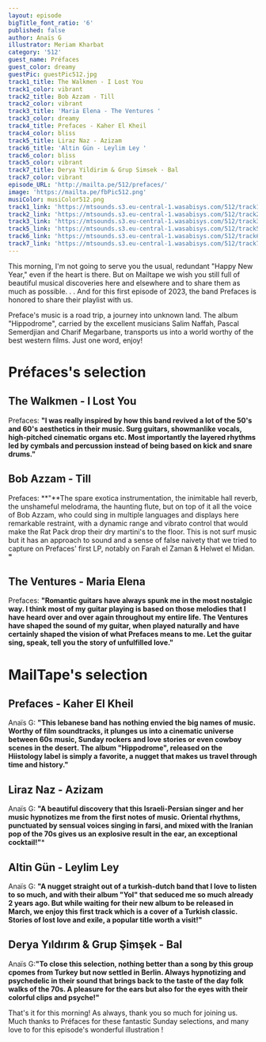 ```yaml
---
layout: episode
bigTitle_font_ratio: '6'
published: false
author: Anaïs G
illustrator: Meriam Kharbat
category: '512'
guest_name: Préfaces
guest_color: dreamy
guestPic: guestPic512.jpg
track1_title: The Walkmen - I Lost You
track1_color: vibrant
track2_title: Bob Azzam - Till
track2_color: vibrant
track3_title: 'Maria Elena - The Ventures '
track3_color: dreamy
track4_title: Prefaces - Kaher El Kheil
track4_color: bliss
track5_title: Liraz Naz - Azizam
track6_title: 'Altin Gün - Leylim Ley '
track6_color: bliss
track5_color: vibrant
track7_title: Derya Yildirim & Grup Simsek - Bal
track7_color: vibrant
episode_URL: 'http://mailta.pe/512/prefaces/'
image: 'https://mailta.pe/fbPic512.png'
musiColor: musiColor512.png
track1_link: 'https://mtsounds.s3.eu-central-1.wasabisys.com/512/track1.mp3'
track2_link: 'https://mtsounds.s3.eu-central-1.wasabisys.com/512/track2.mp3'
track3_link: 'https://mtsounds.s3.eu-central-1.wasabisys.com/512/track3.mp3'
track5_link: 'https://mtsounds.s3.eu-central-1.wasabisys.com/512/track5.mp3'
track6_link: 'https://mtsounds.s3.eu-central-1.wasabisys.com/512/track6.mp3'
track7_link: 'https://mtsounds.s3.eu-central-1.wasabisys.com/512/track7.mp3'
---
```

<p id="introduction"> This morning, I'm not going to serve you the usual, redundant "Happy New Year," even if the heart is there. But on Mailtape we wish you still full of beautiful musical discoveries here and elsewhere and to share them as much as possible. . . And for this first episode of 2023, the band Prefaces is honored to share their playlist with us.
  
Preface's music is a road trip, a journey into unknown land. The album "Hippodrome", carried by the excellent musicians Salim Naffah, Pascal Semerdjian and Charif Megarbane, transports us into a world worthy of the best western films. Just one word, enjoy!
 
</p>

# Préfaces's selection

## The Walkmen - I Lost You
Prefaces: **"**I was really inspired by how this band revived a lot of the 50's and 60's aesthetics in their music. Surg guitars, showmanlike vocals, high-pitched cinematic organs etc. Most importantly the layered rhythms led by cymbals and percussion instead of being based on kick and snare drums.**"**

## Bob Azzam - Till 
Prefaces: **"**The spare exotica instrumentation, the inimitable hall reverb, the unshameful melodrama, the haunting flute, but on top of it all the voice of Bob Azzam, who could sing in multiple languages and displays here remarkable restraint, with a dynamic range and vibrato control that would make the Rat Pack drop their dry martini's to the floor. This is not surf music but it has an approach to sound and a sense of false naivety that we tried to capture on Prefaces' first LP, notably on Farah el Zaman & Helwet el Midan. **"**

## The Ventures - Maria Elena
Prefaces: **"**Romantic guitars have always spunk me in the most nostalgic way. I think most of my guitar playing is based on those melodies that I have heard over and over again throughout my entire life. The Ventures have shaped the sound of my guitar, when played naturally and have certainly shaped the vision of what Prefaces means to me. Let the guitar sing, speak, tell you the story of unfulfilled love.**"**

 
# MailTape's selection

## Prefaces - Kaher El Kheil
Anaïs G: **"**This lebanese band has nothing envied the big names of music. Worthy of film soundtracks, it plunges us into a cinematic universe between 60s music, Sunday rockers and love stories or even cowboy scenes in the desert. The album "Hippodrome", released on the Hiistology label is simply a favorite, a nugget that makes us travel through time and history.**"**

## Liraz Naz - Azizam
Anaïs G: **"**A beautiful discovery that this Israeli-Persian singer and her music hypnotizes me from the first notes of music. Oriental rhythms, punctuated by sensual voices singing in farsi, and mixed with the Iranian pop of the 70s gives us an explosive result in the ear, an exceptional cocktail!**"***

## Altin Gün - Leylim Ley
Anaïs G: **"**A nugget straight out of a turkish-dutch band that I love to listen to so much, and with their album "Yol" that seduced me so much already 2 years ago. But while waiting for their new album to be released in March, we enjoy this first track which is a cover of a Turkish classic. Stories of lost love and exile, a popular title worth a visit!**"**

## Derya Yıldırım & Grup Şimşek - Bal
Anaïs G:**"**To close this selection, nothing better than a song by this group cpomes from Turkey but now settled in Berlin. Always hypnotizing and psychedelic in their sound that brings back to the taste of the day folk walks of the 70s. A pleasure for the ears but also for the eyes with their colorful clips and psyche!**"**


<p id="outroduction">That's it for this morning! As always, thank you so much for joining us. Much thanks to Préfaces for these fantastic Sunday selections, and many love to   for this episode's wonderful illustration !</p>
